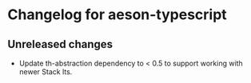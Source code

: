 # Changelog for aeson-typescript

## Unreleased changes
* Update th-abstraction dependency to < 0.5 to support working with newer Stack lts.
